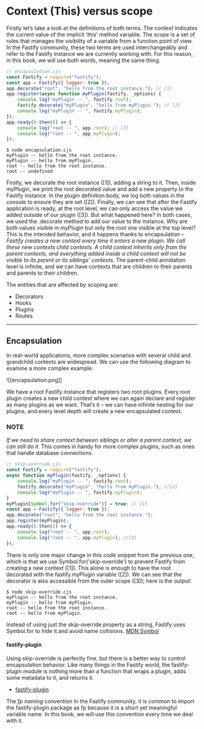 # Context (This) versus scope

Firstly let’s take a look at the definitions of both terms. The _context_ indicates the current value of the implicit ‘_this_’ method variable. The _scope_ is a set of rules that manages the visibility of a variable from a function point of view. In the Fastify community, these two terms are used interchangeably and refer to the Fastify instance we are currently working with. For this reason, in this book, we will use both words, meaning the same thing.

```js
// encapsulation.cjs
const Fastify = require("fastify");
const app = Fastify({ logger: true });
app.decorate("root", "hello from the root instance."); // [1]
app.register(async function myPlugin(fastify, _options) {
	console.log("myPlugin -- ", fastify.root);
	fastify.decorate("myPlugin", "hello from myPlugin."); // [2]
	console.log("myPlugin -- ", fastify.myPlugin);
});
app.ready().then(() => {
	console.log("root -- ", app.root); // [3]
	console.log("root -- ", app.myPlugin);
});
```

```console
$ node encapsulation.cjs
myPlugin -- hello from the root instance.
myPlugin -- hello from myPlugin.
root -- hello from the root instance.
root -- undefined
```

Firstly, we decorate the root instance ([1]), adding a string to it. Then, inside myPlugin, we print the root decorated value and add a new property to the Fastify instance. In the plugin definition body, we log both values in the console to ensure they are set ([2]). Finally, we can see that after the Fastify application is ready, at the root level, we can only access the value we added outside of our plugin ([3]). But what happened here? In both cases, we used the .decorate method to add our value to the instance. Why are both values visible in myPlugin but only the root one visible at the top level? This is the intended behavior, and it happens thanks to encapsulation – _Fastify creates a new context every time it enters a new plugin. We call these new contexts child contexts. A child context inherits only from the parent contexts, and everything added inside a child context will not be visible to its parent or its siblings’ contexts_. The parent-child annidation level is infinite, and we can have contexts that are children to their parents and parents to their children.

The entities that are affected by scoping are:

- Decorators
- Hooks
- Plugins
- Routes

---

## Encapsulation

In real-world applications, more complex scenarios with several child and grandchild contexts are widespread. We can use the following diagram to examine a more complex example:

![[encapsulation.png]]

We have a root Fastify instance that registers two root plugins. Every root plugin creates a new child context where we can again declare and register as many plugins as we want. That’s it – we can have infinite nesting for our plugins, and every level depth will create a new encapsulated context.

### NOTE

_If we need to share context between siblings or alter a parent context, we can still do it_. This comes in handy for more complex plugins, such as ones that handle database connections.

```js
// skip-override.cjs
const Fastify = require("fastify");
async function myPlugin(fastify, _options) {
	console.log("myPlugin -- ", fastify.root);
	fastify.decorate("myPlugin", "hello from myPlugin."); //[2]
	console.log("myPlugin -- ", fastify.myPlugin);
}
myPlugin[Symbol.for("skip-override")] = true; // [1]
const app = Fastify({ logger: true });
app.decorate("root", "hello from the root instance.");
app.register(myPlugin);
app.ready().then(() => {
	console.log("root -- ", app.root);
	console.log("root -- ", app.myPlugin); //[3]
});
```

There is only one major change in this code snippet from the previous one, which is that we use Symbol.for('skip-override') to prevent Fastify from creating a new context ([1]). This alone is enough to have the root decorated with the fastify.myPlugin variable ([2]). We can see that the decorator is also accessible from the outer scope ([3]); here is the output:

```console
$ node skip-override.cjs
myPlugin -- hello from the root instance.
myPlugin -- hello from myPlugin.
root -- hello from the root instance.
root -- hello from myPlugin.
```

Instead of using just the skip-override property as a string, Fastify uses Symbol.for to hide it and avoid name collisions. [MDN Symbol](https://developer.mozilla.org/en-US/docs/Web/JavaScript/Reference/Global_Objects/Symbol)

#### fastify-plugin

Using skip-override is perfectly fine, but there is a better way to control encapsulation behavior. Like many things in the Fastify world, the fastify-plugin module is nothing more than a function that wraps a plugin, adds some metadata to it, and returns it.

- [fastify-plugin](https://www.npmjs.com/package/fastify-plugin)

The *fp naming* convention In the Fastify community, it is common to import the fastify-plugin package as fp because it is a short yet meaningful variable name. In this book, we will use this convention every time we deal with it.

